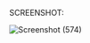 SCREENSHOT: 

![Screenshot (574)](https://github.com/harshraj574/HTML-TABLE-ASSIGNMENT-1/assets/66685406/681e631b-8351-4ff3-9d4c-54beb64850c7)
